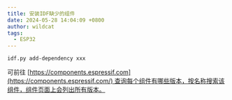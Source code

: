 ```yaml
---
title: 安装IDF缺少的组件
date: 2024-05-28 14:04:09 +0800
author: wildcat
tags:
  - ESP32
---
```


```
idf.py add-dependency xxx
```

可前往 [https://components.espressif.com](https://components.espressif.com/) 查询每个组件有哪些版本，按名称搜索该组件，组件页面上会列出所有版本。
